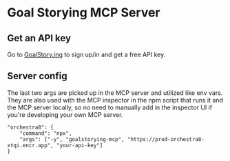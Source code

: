 # Goal Storying MCP Server

## Get an API key

Go to [GoalStory.ing](https://www.goalstory.ing/) to sign up/in and get a free API key.

## Server config

The last two args are picked up in the MCP server and utilized like env vars. They are also used with the MCP inspector in the npm script that runs it and the MCP server locally, so no need to manually add in the inspector UI if you're developing your own MCP server.

```
"orchestra8": {
    "command": "npx",
    "args": ["-y", "goalstorying-mcp", "https://prod-orchestra8-xtqi.encr.app", "your-api-key"]
}
```
